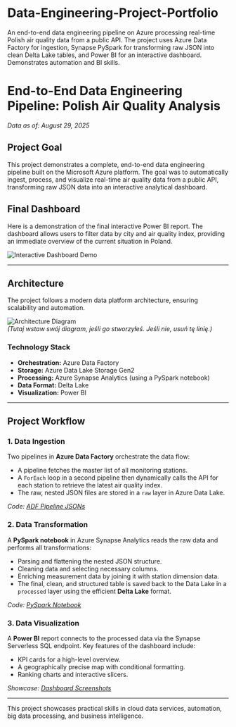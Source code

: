 # Data-Engineering-Project-Portfolio
An end-to-end data engineering pipeline on Azure processing real-time Polish air quality data from a public API. The project uses Azure Data Factory for ingestion, Synapse PySpark for transforming raw JSON into clean Delta Lake tables, and Power BI for an interactive dashboard. Demonstrates automation and BI skills.




# End-to-End Data Engineering Pipeline: Polish Air Quality Analysis

*Data as of: August 29, 2025*

## Project Goal

This project demonstrates a complete, end-to-end data engineering pipeline built on the Microsoft Azure platform. The goal was to automatically ingest, process, and visualize real-time air quality data from a public API, transforming raw JSON data into an interactive analytical dashboard.

## Final Dashboard

Here is a demonstration of the final interactive Power BI report. The dashboard allows users to filter data by city and air quality index, providing an immediate overview of the current situation in Poland.

![Interactive Dashboard Demo](showcase/PBI_report.gif)

---

## Architecture

The project follows a modern data platform architecture, ensuring scalability and automation.

![Architecture Diagram](showcase/architecture_diagram.png)  
*(Tutaj wstaw swój diagram, jeśli go stworzyłeś. Jeśli nie, usuń tę linię.)*

### Technology Stack
* **Orchestration:** Azure Data Factory
* **Storage:** Azure Data Lake Storage Gen2
* **Processing:** Azure Synapse Analytics (using a PySpark notebook)
* **Data Format:** Delta Lake
* **Visualization:** Power BI

---

## Project Workflow

### 1. Data Ingestion
Two pipelines in **Azure Data Factory** orchestrate the data flow:
* A pipeline fetches the master list of all monitoring stations.
* A `ForEach` loop in a second pipeline then dynamically calls the API for each station to retrieve the latest air quality index.
* The raw, nested JSON files are stored in a `raw` layer in Azure Data Lake.

*Code: [ADF Pipeline JSONs](/adf-pipelines/)*

### 2. Data Transformation
A **PySpark notebook** in Azure Synapse Analytics reads the raw data and performs all transformations:
* Parsing and flattening the nested JSON structure.
* Cleaning data and selecting necessary columns.
* Enriching measurement data by joining it with station dimension data.
* The final, clean, and structured table is saved back to the Data Lake in a `processed` layer using the efficient **Delta Lake** format.

*Code: [PySpark Notebook](/synapse-notebook/)*

### 3. Data Visualization
A **Power BI** report connects to the processed data via the Synapse Serverless SQL endpoint. Key features of the dashboard include:
* KPI cards for a high-level overview.
* A geographically precise map with conditional formatting.
* Ranking charts and interactive slicers.

*Showcase: [Dashboard Screenshots](/showcase/)*

---

This project showcases practical skills in cloud data services, automation, big data processing, and business intelligence.
